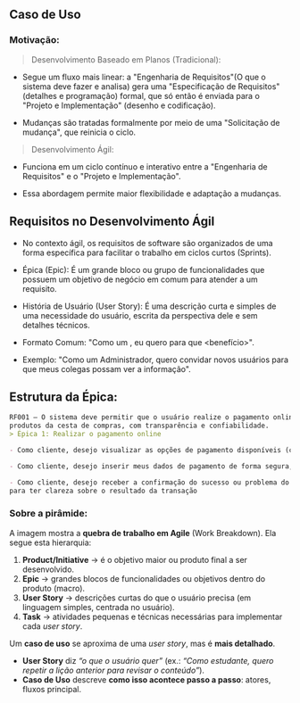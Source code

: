 ## Caso de Uso
### Motivação:
> Desenvolvimento Baseado em Planos (Tradicional):
- Segue um fluxo mais linear: a "Engenharia de Requisitos"(O que o sistema deve fazer e analisa) gera uma "Especificação de Requisitos" (detalhes e programação) formal, que só então é enviada para o "Projeto e Implementação" (desenho e codificação).

- Mudanças são tratadas formalmente por meio de uma "Solicitação de mudança", que reinicia o ciclo.

> Desenvolvimento Ágil:
- Funciona em um ciclo contínuo e interativo entre a "Engenharia de Requisitos" e o "Projeto e Implementação".

- Essa abordagem permite maior flexibilidade e adaptação a mudanças.

## Requisitos no Desenvolvimento Ágil
- No contexto ágil, os requisitos de software são organizados de uma forma específica para facilitar o trabalho em ciclos curtos (Sprints).

- Épica (Epic): É um grande bloco ou grupo de funcionalidades que possuem um objetivo de negócio em comum para atender a um requisito.

- História de Usuário (User Story): É uma descrição curta e simples de uma necessidade do usuário, escrita da perspectiva dele e sem detalhes técnicos.

- Formato Comum: "Como um <papel>, eu quero <objetivo> para que <benefício>".
- Exemplo: "Como um Administrador, quero convidar novos usuários para que meus colegas possam ver a informação".

## Estrutura da Épica:
``` md
RF001 – O sistema deve permitir que o usuário realize o pagamento online dos
produtos da cesta de compras, com transparência e confiabilidade.
> Épica 1: Realizar o pagamento online

- Como cliente, desejo visualizar as opções de pagamento disponíveis (cartão de crédito, débito, PIX), para escolher a conveniente.

- Como cliente, desejo inserir meus dados de pagamento de forma segura, para efetivar a transação sem riscos.

- Como cliente, desejo receber a confirmação do sucesso ou problema do pagamento,
para ter clareza sobre o resultado da transação
```

### Sobre a pirâmide:
A imagem mostra a **quebra de trabalho em Agile** (Work Breakdown). Ela segue esta hierarquia:

1. **Product/Initiative** → é o objetivo maior ou produto final a ser desenvolvido.
2. **Epic** → grandes blocos de funcionalidades ou objetivos dentro do produto (macro).
3. **User Story** → descrições curtas do que o usuário precisa (em linguagem simples, centrada no usuário).
4. **Task** → atividades pequenas e técnicas necessárias para implementar cada *user story*.

Um **caso de uso** se aproxima de uma *user story*, mas é **mais detalhado**.

* **User Story** diz *“o que o usuário quer”* (ex.: *“Como estudante, quero repetir a lição anterior para revisar o conteúdo”*).
* **Caso de Uso** descreve **como isso acontece passo a passo**: atores, fluxos principal.
